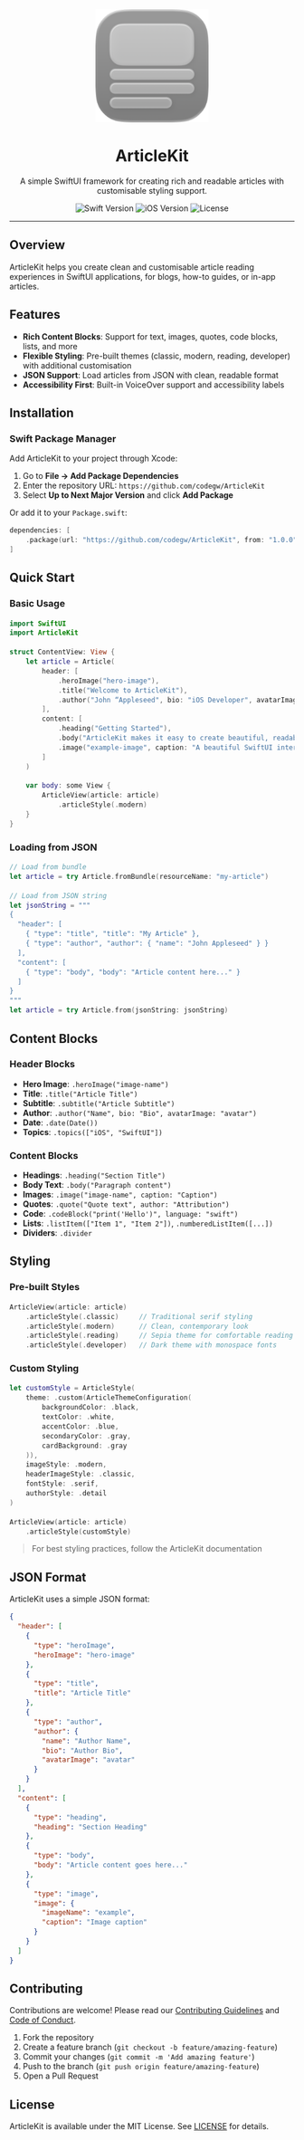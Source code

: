 <div align="center">
  <img width="200" height="200" src="assets/ArticleKit.png" alt= "ArticleKit logo">
  <h1>ArticleKit</h1>
  <p>
    A simple SwiftUI framework for creating rich and readable articles with customisable styling support.
  </p>
  <div align="center">
    <img src="https://img.shields.io/badge/Swift-6.1-orange.svg" alt="Swift Version">
    <img src="https://img.shields.io/badge/iOS-16.0+-blue.svg" alt="iOS Version">
    <img src="https://img.shields.io/badge/License-MIT-yellow.svg" alt="License">
  </div>
</div>

---

## Overview

ArticleKit helps you create clean and customisable article reading experiences in SwiftUI applications, for blogs, how-to guides, or in-app articles.

## Features

- **Rich Content Blocks**: Support for text, images, quotes, code blocks, lists, and more
- **Flexible Styling**: Pre-built themes (classic, modern, reading, developer) with additional customisation
- **JSON Support**: Load articles from JSON with clean, readable format
- **Accessibility First**: Built-in VoiceOver support and accessibility labels

## Installation

### Swift Package Manager

Add ArticleKit to your project through Xcode:

1. Go to **File → Add Package Dependencies**
2. Enter the repository URL: `https://github.com/codegw/ArticleKit`
3. Select **Up to Next Major Version** and click **Add Package**

Or add it to your `Package.swift`:

```swift
dependencies: [
    .package(url: "https://github.com/codegw/ArticleKit", from: "1.0.0")
]
```

## Quick Start

### Basic Usage

```swift
import SwiftUI
import ArticleKit

struct ContentView: View {
    let article = Article(
        header: [
            .heroImage("hero-image"),
            .title("Welcome to ArticleKit"),
            .author("John “Appleseed", bio: "iOS Developer", avatarImage: “john-avatar")
        ],
        content: [
            .heading("Getting Started"),
            .body("ArticleKit makes it easy to create beautiful, readable articles"),
            .image("example-image", caption: "A beautiful SwiftUI interface")
        ]
    )
    
    var body: some View {
        ArticleView(article: article)
            .articleStyle(.modern)
    }
}
```

### Loading from JSON

```swift
// Load from bundle
let article = try Article.fromBundle(resourceName: "my-article")

// Load from JSON string
let jsonString = """
{
  "header": [
    { "type": "title", "title": "My Article" },
    { "type": "author", "author": { "name": "John Appleseed" } }
  ],
  "content": [
    { "type": "body", "body": "Article content here..." }
  ]
}
"""
let article = try Article.from(jsonString: jsonString)
```

## Content Blocks

### Header Blocks

- **Hero Image**: `.heroImage("image-name")`
- **Title**: `.title("Article Title")`
- **Subtitle**: `.subtitle("Article Subtitle")`
- **Author**: `.author("Name", bio: "Bio", avatarImage: "avatar")`
- **Date**: `.date(Date())`
- **Topics**: `.topics(["iOS", "SwiftUI"])`

### Content Blocks

- **Headings**: `.heading("Section Title")`
- **Body Text**: `.body("Paragraph content")`
- **Images**: `.image("image-name", caption: "Caption")`
- **Quotes**: `.quote("Quote text", author: "Attribution")`
- **Code**: `.codeBlock("print('Hello')", language: "swift")`
- **Lists**: `.listItem(["Item 1", "Item 2"])`, `.numberedListItem([...])`
- **Dividers**: `.divider`

## Styling

### Pre-built Styles

```swift
ArticleView(article: article)
    .articleStyle(.classic)     // Traditional serif styling
    .articleStyle(.modern)      // Clean, contemporary look
    .articleStyle(.reading)     // Sepia theme for comfortable reading
    .articleStyle(.developer)   // Dark theme with monospace fonts
```

### Custom Styling

```swift
let customStyle = ArticleStyle(
    theme: .custom(ArticleThemeConfiguration(
        backgroundColor: .black,
        textColor: .white,
        accentColor: .blue,
        secondaryColor: .gray,
        cardBackground: .gray
    )),
    imageStyle: .modern,
    headerImageStyle: .classic,
    fontStyle: .serif,
    authorStyle: .detail
)

ArticleView(article: article)
    .articleStyle(customStyle)
```

> For best styling practices, follow the ArticleKit documentation

## JSON Format

ArticleKit uses a simple JSON format:

```json
{
  "header": [
    {
      "type": "heroImage",
      "heroImage": "hero-image"
    },
    {
      "type": "title",
      "title": "Article Title"
    },
    {
      "type": "author",
      "author": {
        "name": "Author Name",
        "bio": "Author Bio",
        "avatarImage": "avatar"
      }
    }
  ],
  "content": [
    {
      "type": "heading",
      "heading": "Section Heading"
    },
    {
      "type": "body",
      "body": "Article content goes here..."
    },
    {
      "type": "image",
      "image": {
        "imageName": "example",
        "caption": "Image caption"
      }
    }
  ]
}
```

## Contributing

Contributions are welcome! Please read our [Contributing Guidelines](CONTRIBUTING.md) and [Code of Conduct](CODE_OF_CONDUCT.md).

1. Fork the repository
2. Create a feature branch (`git checkout -b feature/amazing-feature`)
3. Commit your changes (`git commit -m 'Add amazing feature'`)
4. Push to the branch (`git push origin feature/amazing-feature`)
5. Open a Pull Request

## License

ArticleKit is available under the MIT License. See [LICENSE](LICENSE) for details.

